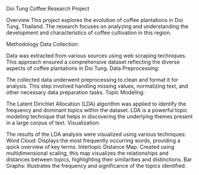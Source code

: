 Doi Tung Coffee Research Project

Overview
This project explores the evolution of coffee plantations in Doi Tung, Thailand. The research focuses on analyzing and understanding the development and characteristics of coffee cultivation in this region.

Methodology
Data Collection:

Data was extracted from various sources using web scraping techniques. This approach ensured a comprehensive dataset reflecting the diverse aspects of coffee plantations in Doi Tung.
Data Preprocessing:

The collected data underwent preprocessing to clean and format it for analysis. This step involved handling missing values, normalizing text, and other necessary data preparation tasks.
Topic Modeling:

The Latent Dirichlet Allocation (LDA) algorithm was applied to identify the frequency and dominant topics within the dataset. LDA is a powerful topic modeling technique that helps in discovering the underlying themes present in a large corpus of text.
Visualization:

The results of the LDA analysis were visualized using various techniques:
Word Cloud: Displays the most frequently occurring words, providing a quick overview of key terms.
Intertopic Distance Map: Created using multidimensional scaling, this map visualizes the relationships and distances between topics, highlighting their similarities and distinctions.
Bar Graphs: Illustrates the frequency and significance of the topics identified.

